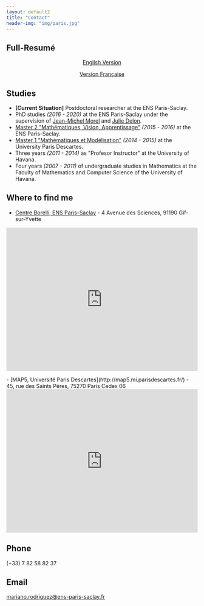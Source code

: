 ```yaml
---
layout: default2
title: "Contact"
header-img: "img/paris.jpg"
---
```

<!-- <center><a href="cv.pdf">Full Resumé / CV </a> </center>-->

Full-Resumé
-----------

<center>
<a href="http://dev.ipol.im/~rdguez-mariano/fixed_files/cv.pdf">English Version</a>
<p></p>
<a href="http://dev.ipol.im/~rdguez-mariano/fixed_files/cv_french.pdf">Version Française</a>
</center>

Studies
--------------
- **[Current Situation]** Postdoctoral researcher at the ENS Paris-Saclay.
- PhD studies *(2016 - 2020)* at the ENS Paris-Saclay under the supervision of [Jean-Michel Morel](https://sites.google.com/site/jeanmichelmorelcmlaenscachan/) and [Julie Delon](https://delon.wp.imt.fr/).
- [Master 2 "Mathématiques, Vision, Apprentissage"](http://math.ens-paris-saclay.fr/version-francaise/formations/master-mva/) *(2015 - 2016)* at the ENS Paris-Saclay.
- [Master 1 "Mathématiques et Modélisation"](https://map5.mi.parisdescartes.fr/presentation/enseignement/) *(2014 - 2015)* at the University Paris Descartes.
- Three years *(2011 - 2014)* as "Profesor Instructor" at the University of Havana.
- Four years *(2007 - 2011)* of undergraduate studies in Mathematics at the Faculty of Mathematics and Computer Science of the University of Havana.


Where to find me
--------------

<style>
    .google-maps {
        position: relative;
        padding-bottom: 75%; // This is the aspect ratio
        height: 0;
        overflow: hidden;
    }
    .google-maps iframe {
        position: absolute;
        top: 0;
        left: 0;
        width: 100% !important;
        height: 100% !important;
    }
</style>

- [Centre Borelli, ENS Paris-Saclay](https://centreborelli.cnrs.fr/) - 4 Avenue des Sciences, 91190 Gif-sur-Yvette
<div class="google-maps">
<iframe src="https://www.google.com/maps/embed?pb=!1m18!1m12!1m3!1d3623.247102260287!2d2.1631531373673876!3d48.712038755355216!2m3!1f0!2f0!3f0!3m2!1i1024!2i768!4f13.1!3m3!1m2!1s0x47e67124d0aa37cb%3A0x9fa50097ff8f105a!2s%C3%89cole%20normale%20sup%C3%A9rieure%20Paris-Saclay!5e0!3m2!1sen!2sfr!4v1602237807199!5m2!1sen!2sfr" width="600" height="450" frameborder="0" style="border:0;" allowfullscreen="" aria-hidden="false" tabindex="0"></iframe>
</div>

<p> </p>
- [MAP5, Université Paris Descartes](http://map5.mi.parisdescartes.fr/) - 45, rue des Saints Pères, 75270 Paris Cedex 06
<div class="google-maps">
<iframe src="https://www.google.com/maps/embed?pb=!1m14!1m8!1m3!1d48526.482485272456!2d2.3124297505927816!3d48.85648882656041!3m2!1i1024!2i768!4f13.1!3m3!1m2!1s0x0%3A0x2ec1dac30399f945!2sUniversit%C3%A9+Paris+DESCARTES+-+U.F.R.+Math%C3%A9matiques+et+Informatique!5e0!3m2!1ses!2sfr!4v1467472086227" width="600" height="450" frameborder="0" style="border:0" allowfullscreen></iframe>			      			  		</div>   	


Phone
---------------

(+33) 7 82 58 82 37

Email
---------------

<!-- [mariano.rodriguez@cmla.ens-cachan.fr](mailto:mariano.rodriguez@cmla.ens-cachan.fr) -->
[mariano.rodriguez@ens-paris-saclay.fr](mailto:mariano.rodriguez@ens-paris-saclay.fr)
